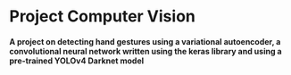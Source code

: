 # Project Computer Vision
#### A project on detecting hand gestures using a variational autoencoder, a convolutional neural network written using the keras library and using a pre-trained YOLOv4 Darknet model
